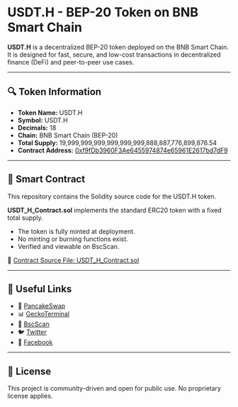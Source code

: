 
# USDT.H - BEP-20 Token on BNB Smart Chain

**USDT.H** is a decentralized BEP-20 token deployed on the BNB Smart Chain. It is designed for fast, secure, and low-cost transactions in decentralized finance (DeFi) and peer-to-peer use cases.

---

## 🔍 Token Information

- **Token Name:** USDT.H  
- **Symbol:** USDT.H  
- **Decimals:** 18  
- **Chain:** BNB Smart Chain (BEP-20)  
- **Total Supply:** 19,999,999,999,999,999,999,888,887,776,899,876.54  
- **Contract Address:** [0xf9fDb3960F3Ae6455974874e65961E2617bd7dF9](https://bscscan.com/token/0xf9fDb3960F3Ae6455974874e65961E2617bd7dF9)

---

## 📜 Smart Contract

This repository contains the Solidity source code for the USDT.H token.

**USDT_H_Contract.sol** implements the standard ERC20 token with a fixed total supply.  
- The token is fully minted at deployment.  
- No minting or burning functions exist.  
- Verified and viewable on BscScan.

🔗 [Contract Source File: USDT_H_Contract.sol](USDT_H_Contract.sol)

---

## 🔗 Useful Links

- 🔄 [PancakeSwap](https://pancakeswap.finance/swap?outputCurrency=0xf9fDb3960F3Ae6455974874e65961E2617bd7dF9)  
- 📊 [GeckoTerminal](https://www.geckoterminal.com/bsc/pools/0xf9fDb3960F3Ae6455974874e65961E2617bd7dF9)  
- 📘 [BscScan](https://bscscan.com/token/0xf9fDb3960F3Ae6455974874e65961E2617bd7dF9)  
- 🐦 [Twitter](https://x.com/h_usdt17742)  
- 📘 [Facebook](https://www.facebook.com/usdth)

---

## 📌 License

This project is community-driven and open for public use. No proprietary license applies.
